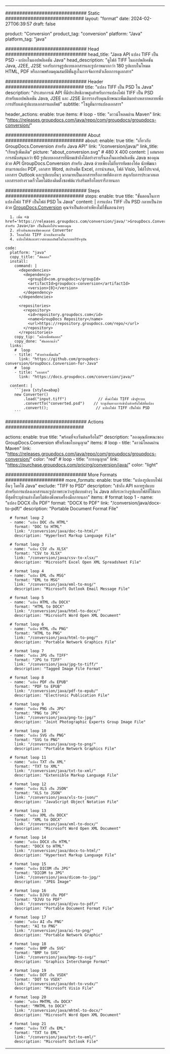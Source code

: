  
---
############################# Static ############################
layout: "format"
date: 2024-02-27T06:39:57
draft: false

product: "Conversion"
product_tag: "conversion"
platform: "Java"
platform_tag: "java"

############################# Head #############################
head_title: "Java API แปลง TIFF เป็น PSD - แปลงในแอปพลิเคชัน Java"
head_description: "ดูไฟล์ TIFF ในแอปพลิเคชัน Java, J2EE, J2SE รองรับการดูรูปแบบเอกสารและรูปภาพมากกว่า 180 รูปแบบในโหมด HTML, PDF หรือภาพพร้อมคุณสมบัติขั้นสูงในการจัดการตัวเลือกการดูเอกสาร"

############################# Header ############################
title: "แปลง TIFF เป็น PSD ใน Java" 
description: "ประสบการณ์ API ที่มีประสิทธิภาพสูงสำหรับการแปลงไฟล์ TIFF เป็น PSD สำหรับแอปพลิเคชัน Java, J2EE และ J2SE มีการรองรับคุณลักษณะเพิ่มเติมอย่างหลากหลายเพื่อการปรับแต่งรูปแบบเอกสารผลลัพธ์" 
subtitle: "โซลูชันการแปลงเอกสาร" 

header_actions:
  enable: true
  items:
    #  loop
    - title: "ดาวน์โหลดผ่าน Maven"
      link: "https://releases.groupdocs.com/java/repo/com/groupdocs/groupdocs-conversion/"


############################# About ############################
about:
    enable: true
    title: "เกี่ยวกับ GroupDocs.Conversion สำหรับ Java API"
    link: "/conversion/java/"
    link_title: "เรียนรู้เพิ่มเติม"
    picture: "about_conversion.svg" # 480 X 400
    content: |
      ผสมรอยการสนับสนุนกว่า 60 รูปแบบเอกสารที่นิยมเข้าถึงได้อย่างราบรื่นลงในแอปพลิเคชัน Java ของคุณด้วย API GroupDocs.Conversion สำหรับ Java ด้วยเพียงไม่กี่บรรทัดของโค้ด นักพัฒนาสามารถแปลง PDF, เอกสาร Word, สเปรดชีต Excel, การนำเสนอ, ไฟล์ Visio, ไฟล์โปรเจกต์, เอกสาร Outlook และรูปแบบอื่นๆ มากมายเป็นเอกสารหรือภาพที่ต้องการ สนุกกับการประมวลผลเอกสารอย่างรวดเร็วโดยไม่ต้องติดตั้งซอฟต์แวร์เสริมหรือไลบรารีภายนอก


############################# Steps ############################
steps:
    enable: true
    title: "ขั้นตอนในการแปลงไฟล์ TIFF เป็นไฟล์ PSD ใน Java" 
    content: |
      การแปลง TIFF เป็น PSD กลายเป็นง่ายด้วย <a href='https://products.groupdocs.com/conversion/java/'>GroupDocs.Conversion</a> คุณจำเป็นต้องทำเพียงไม่กี่ขั้นตอนง่ายๆ
      
      1. เพิ่ม <a href='https://releases.groupdocs.com/conversion/java/'>GroupDocs.Conversion สำหรับ Java</a> เป็นขึ้นต่อโปรเจคของคุณ 
      2. สร้างอินสแตนซ์ของคลาส Converter  
      3. โหลดไฟล์ TIFF ด้วยเส้นทางเต็ม 
      4. แปลงไฟล์และตรวจสอบผลลัพธ์ในไดเรกทอรีปัจจุบัน 
   
    code:
      platform: "java"
      copy_title: "คัดลอก"
      install:
        command: |
          <dependencies>
            <dependency>
              <groupId>com.groupdocs</groupId>
              <artifactId>groupdocs-conversion</artifactId>
              <version>{0}</version>
            </dependency>
          </dependencies>

          <repositories>
            <repository>
              <id>repository.groupdocs.com</id>
              <name>GroupDocs Repository</name>
              <url>https://repository.groupdocs.com/repo/</url>
            </repository>
          </repositories>
        copy_tip: "คลิกเพื่อคัดลอก"
        copy_done: "คัดลอกแล้ว"
      links:
        #  loop
        - title: "ตัวอย่างเพิ่มเติม"
          link: "https://github.com/groupdocs-conversion/GroupDocs.Conversion-for-Java"
        #  loop
        - title: "เอกสาร"
          link: "https://docs.groupdocs.com/conversion/java/"
          
      content: |
        ```java {style=abap}
        new Converter()
            .load("input.tiff")              // ตั้งค่าไฟล์ TIFF เข้าสู่ระบบ
            .convertTo("converted.psd")    // ระบุเส้นทางการเข้าถึงสำหรับไฟล์ที่แปลง
            .convert();                     // แปลงไฟล์ TIFF เป็นไฟล์ PSD        
        ```            

############################# Actions ############################

actions:
  enable: true
  title: "พร้อมที่จะเริ่มต้นหรือไม่?"
  description: "ลองคุณลักษณะของ GroupDocs.Conversion ฟรีหรือขอใบอนุญาต"
  items:
    #  loop
    - title: "ดาวน์โหลดผ่าน Maven"
      link: "https://releases.groupdocs.com/java/repo/com/groupdocs/groupdocs-conversion/"
      color: "red"
        #  loop
    - title: "การอนุญาต"
      link: "https://purchase.groupdocs.com/pricing/conversion/java/"
      color: "light"


############################# More Formats #####################
more_formats:
    enable: true
    title: "แปลงรูปแบบไฟล์อื่นๆ โดยใช้ Java"
    exclude: "TIFF to PSD"
    description: "เข้าถึง API หลายรูปแบบสำหรับการแปลงเอกสารและรูปภาพระหว่างรูปแบบต่างๆ ใน Java สลับระหว่างรูปแบบไฟล์ที่ใช้มากที่สุดที่ระบุด้านล่างโดยไม่ต้องพึ่งพาเครื่องมือภายนอก"
    items: 
      # format loop 1
      - name: "แปลง DOCX เป็น PDF"
        format: "DOCX to PDF"
        link: "/conversion/java/docx-to-pdf/"
        description: "Portable Document Format File"

      # format loop 2
      - name: "แปลง DOC เป็น HTML"
        format: "DOC to HTML"
        link: "/conversion/java/doc-to-html/"
        description: "Hypertext Markup Language File"

      # format loop 3
      - name: "แปลง CSV เป็น XLSX"
        format: "CSV to XLSX"
        link: "/conversion/java/csv-to-xlsx/"
        description: "Microsoft Excel Open XML Spreadsheet File"

      # format loop 4
      - name: "แปลง EML เป็น MSG"
        format: "EML to MSG"
        link: "/conversion/java/eml-to-msg/"
        description: "Microsoft Outlook Email Message File"

      # format loop 5
      - name: "แปลง HTML เป็น DOCX"
        format: "HTML to DOCX"
        link: "/conversion/java/html-to-docx/"
        description: "Microsoft Word Open XML Document"

      # format loop 6
      - name: "แปลง HTML เป็น PNG"
        format: "HTML to PNG"
        link: "/conversion/java/html-to-png/"
        description: "Portable Network Graphics File"

      # format loop 7
      - name: "แปลง JPG เป็น TIFF"
        format: "JPG to TIFF"
        link: "/conversion/java/jpg-to-tiff/"
        description: "Tagged Image File Format"

      # format loop 8
      - name: "แปลง PDF เป็น EPUB"
        format: "PDF to EPUB"
        link: "/conversion/java/pdf-to-epub/"
        description: "Electronic Publication File"

      # format loop 9
      - name: "แปลง PNG เป็น JPG"
        format: "PNG to JPG"
        link: "/conversion/java/png-to-jpg/"
        description: "Joint Photographic Experts Group Image File"

      # format loop 10
      - name: "แปลง SVG เป็น PNG"
        format: "SVG to PNG"
        link: "/conversion/java/svg-to-png/"
        description: "Portable Network Graphics File"

      # format loop 11
      - name: "แปลง TXT เป็น XML"
        format: "TXT to XML"
        link: "/conversion/java/txt-to-xml/"
        description: "Extensible Markup Language File"

      # format loop 12
      - name: "แปลง XLS เป็น JSON"
        format: "XLS to JSON"
        link: "/conversion/java/xls-to-json/"
        description: "JavaScript Object Notation File"

      # format loop 13
      - name: "แปลง XML เป็น DOCX"
        format: "XML to DOCX"
        link: "/conversion/java/xml-to-docx/"
        description: "Microsoft Word Open XML Document"

      # format loop 14
      - name: "แปลง DOCX เป็น HTML"
        format: "DOCX to HTML"
        link: "/conversion/java/docx-to-html/"
        description: "Hypertext Markup Language File" 

      # format loop 15
      - name: "แปลง DICOM เป็น JPG" 
        format: "DICOM to JPG"
        link: "/conversion/java/dicom-to-jpg/"
        description: "JPEG Image" 

      # format loop 16
      - name: "แปลง DJVU เป็น PDF"
        format: "DJVU to PDF"
        link: "/conversion/java/djvu-to-pdf/"
        description: "Portable Document Format File" 

      # format loop 17
      - name: "แปลง AI เป็น PNG"
        format: "AI to PNG"
        link: "/conversion/java/ai-to-png/"
        description: "Portable Network Graphic" 
      
      # format loop 18
      - name: "แปลง BMP เป็น SVG"
        format: "BMP to SVG"
        link: "/conversion/java/bmp-to-svg/"
        description: "Graphics Interchange Format"

      # format loop 19
      - name: "แปลง DOT เป็น VSDX"
        format: "DOT to VSDX"
        link: "/conversion/java/dot-to-vsdx/"
        description: "Microsoft Visio File"

      # format loop 20
      - name: "แปลง MHTML เป็น DOCX"
        format: "MHTML to DOCX"
        link: "/conversion/java/mhtml-to-docx/"
        description: "Microsoft Word Open XML Document"

      # format loop 21
      - name: "แปลง TXT เป็น EML"
        format: "TXT to EML"
        link: "/conversion/java/txt-to-eml/"
        description: "Microsoft Outlook File"

---
